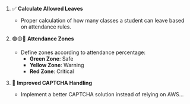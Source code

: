1. ✅ **Calculate Allowed Leaves**  
   - Proper calculation of how many classes a student can leave based on attendance rules.

2. 🟢🟡🔴 **Attendance Zones**  
   - Define zones according to attendance percentage:
     - **Green Zone**: Safe
     - **Yellow Zone**: Warning
     - **Red Zone**: Critical

3. 🤖 **Improved CAPTCHA Handling**  
   - Implement a better CAPTCHA solution instead of relying on AWS...